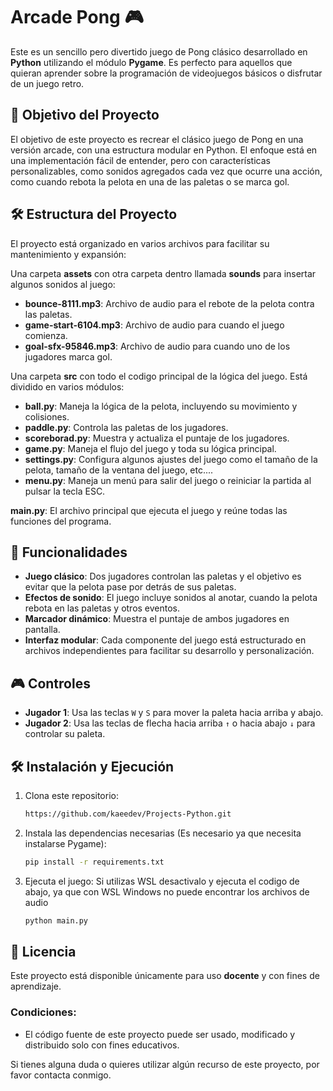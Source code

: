 # Arcade Pong 🎮

Este es un sencillo pero divertido juego de Pong clásico desarrollado en **Python** utilizando el módulo **Pygame**. Es perfecto para aquellos que quieran aprender sobre la programación de videojuegos básicos o disfrutar de un juego retro.

## 🎯 Objetivo del Proyecto

El objetivo de este proyecto es recrear el clásico juego de Pong en una versión arcade, con una estructura modular en Python. El enfoque está en una implementación fácil de entender, pero con características personalizables, como sonidos agregados cada vez que ocurre una acción, como cuando rebota la pelota en una de las paletas o se marca gol.

## 🛠️ Estructura del Proyecto

El proyecto está organizado en varios archivos para facilitar su mantenimiento y expansión:

Una carpeta **assets** con otra carpeta dentro llamada **sounds** para insertar algunos sonidos al juego:
- **bounce-8111.mp3**: Archivo de audio para el rebote de la pelota contra las paletas.
- **game-start-6104.mp3**: Archivo de audio para cuando el juego comienza.
- **goal-sfx-95846.mp3**: Archivo de audio para cuando uno de los jugadores marca gol.

Una carpeta **src** con todo el codigo principal de la lógica del juego. Está dividido en varios módulos:
- **ball.py**: Maneja la lógica de la pelota, incluyendo su movimiento y colisiones.
- **paddle.py**: Controla las paletas de los jugadores.
- **scoreborad.py**: Muestra y actualiza el puntaje de los jugadores.
- **game.py**: Maneja el flujo del juego y toda su lógica principal.
- **settings.py**: Configura algunos ajustes del juego como el tamaño de la pelota, tamaño de la ventana del juego, etc....
- **menu.py**: Maneja un menú para salir del juego o reiniciar la partida al pulsar la tecla ESC.

**main.py**: El archivo principal que ejecuta el juego y reúne todas las funciones del programa.

## 🚀 Funcionalidades

- **Juego clásico**: Dos jugadores controlan las paletas y el objetivo es evitar que la pelota pase por detrás de sus paletas.
- **Efectos de sonido**: El juego incluye sonidos al anotar, cuando la pelota rebota en las paletas y otros eventos.
- **Marcador dinámico**: Muestra el puntaje de ambos jugadores en pantalla.
- **Interfaz modular**: Cada componente del juego está estructurado en archivos independientes para facilitar su desarrollo y personalización.

## 🎮 Controles

- **Jugador 1**: Usa las teclas `W` y `S` para mover la paleta hacia arriba y abajo.
- **Jugador 2**: Usa las teclas de flecha hacia arriba `↑` o hacia abajo `↓` para controlar su paleta.

## 🛠️ Instalación y Ejecución

1. Clona este repositorio:
   ```bash
   https://github.com/kaeedev/Projects-Python.git
   
2. Instala las dependencias necesarias (Es necesario ya que necesita instalarse Pygame):
   ```bash
   pip install -r requirements.txt

3. Ejecuta el juego:
   Si utilizas WSL desactivalo y ejecuta el codigo de abajo, ya que con WSL Windows no puede encontrar los archivos de audio
   ```bash
   python main.py

## 📝 Licencia

Este proyecto está disponible únicamente para uso **docente** y con fines de aprendizaje.

### Condiciones:
- El código fuente de este proyecto puede ser usado, modificado y distribuido solo con fines educativos.

Si tienes alguna duda o quieres utilizar algún recurso de este proyecto, por favor contacta conmigo.
